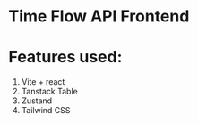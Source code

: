 # Time Flow API Frontend

# Features used:
1. Vite + react
2. Tanstack Table
3. Zustand
4. Tailwind CSS